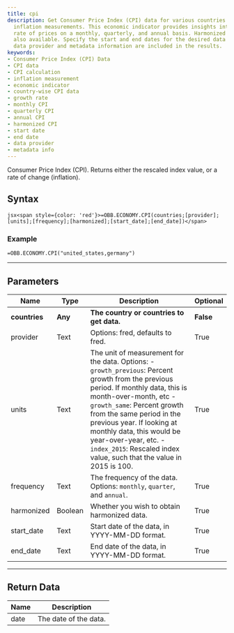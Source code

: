 ```yaml
---
title: cpi
description: Get Consumer Price Index (CPI) data for various countries and calculate
  inflation measurements. This economic indicator provides insights into the growth
  rate of prices on a monthly, quarterly, and annual basis. Harmonized CPI data is
  also available. Specify the start and end dates for the desired data range. The
  data provider and metadata information are included in the results.
keywords: 
- Consumer Price Index (CPI) Data
- CPI data
- CPI calculation
- inflation measurement
- economic indicator
- country-wise CPI data
- growth rate
- monthly CPI
- quarterly CPI
- annual CPI
- harmonized CPI
- start date
- end date
- data provider
- metadata info
---
```


<!-- markdownlint-disable MD041 -->

Consumer Price Index (CPI).  Returns either the rescaled index value, or a rate of change (inflation).

## Syntax

```jsx<span style={color: 'red'}>=OBB.ECONOMY.CPI(countries;[provider];[units];[frequency];[harmonized];[start_date];[end_date])</span>```

### Example

```excel wordwrap
=OBB.ECONOMY.CPI("united_states,germany")
```

---

## Parameters

| Name | Type | Description | Optional |
| ---- | ---- | ----------- | -------- |
| **countries** | **Any** | **The country or countries to get data.** | **False** |
| provider | Text | Options: fred, defaults to fred. | True |
| units | Text | The unit of measurement for the data. Options: - `growth_previous`: Percent growth from the previous period. If monthly data, this is month-over-month, etc - `growth_same`: Percent growth from the same period in the previous year. If looking at monthly data, this would be year-over-year, etc. - `index_2015`: Rescaled index value, such that the value in 2015 is 100. | True |
| frequency | Text | The frequency of the data. Options: `monthly`, `quarter`, and `annual`. | True |
| harmonized | Boolean | Whether you wish to obtain harmonized data. | True |
| start_date | Text | Start date of the data, in YYYY-MM-DD format. | True |
| end_date | Text | End date of the data, in YYYY-MM-DD format. | True |

---

## Return Data

| Name | Description |
| ---- | ----------- |
| date | The date of the data.  |
